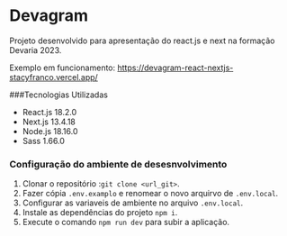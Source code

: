 # Devagram

Projeto desenvolvido para apresentação do react.js e next na formação Devaria 2023.

Exemplo em funcionamento: https://devagram-react-nextjs-stacyfranco.vercel.app/

###Tecnologias Utilizadas

- React.js 18.2.0
- Next.js 13.4.18
- Node.js 18.16.0
- Sass 1.66.0


### Configuração do ambiente de desesnvolvimento


1. Clonar o repositório :`git clone <url_git>`.
1. Fazer cópia `.env.examplo` e renomear o novo arquirvo de `.env.local`.
1. Configurar as variaveis de ambiente no arquivo `.env.local`.
1. Instale as dependências do projeto `npm i`.
1. Execute o comando `npm run dev` para subir a aplicação.